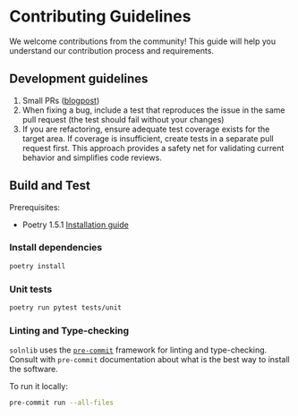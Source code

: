 # Contributing Guidelines

We welcome contributions from the community! This guide will help you understand our contribution process and requirements.

## Development guidelines

1. Small PRs ([blogpost](https://testing.googleblog.com/2024/07/in-praise-of-small-pull-requests.html))
1. When fixing a bug, include a test that reproduces the issue in the same pull request (the test should fail without your changes)
1. If you are refactoring, ensure adequate test coverage exists for the target area. If coverage is insufficient, create tests in a separate pull request first. This approach provides a safety net for validating current behavior and simplifies code reviews.

## Build and Test

Prerequisites:

- Poetry 1.5.1 [Installation guide](https://python-poetry.org/docs/#installing-with-the-official-installer)

### Install dependencies

```bash
poetry install
```

### Unit tests

```bash
poetry run pytest tests/unit
```

### Linting and Type-checking

`solnlib` uses the [`pre-commit`](https://pre-commit.com) framework for linting and type-checking.
Consult with `pre-commit` documentation about what is the best way to install the software.

To run it locally:

```bash
pre-commit run --all-files
```
